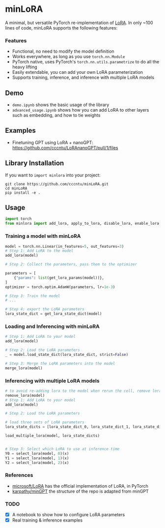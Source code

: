 # minLoRA


A minimal, but versatile PyTorch re-implementation of [LoRA](https://github.com/microsoft/LoRA). In only ~100 lines of code, minLoRA supports the following features:

### Features

- Functional, no need to modify the model definition
- Works everywhere, as long as you use `torch.nn.Module`
- PyTorch native, uses PyTorch's `torch.nn.utils.parametrize` to do all the heavy lifting
- Easily extendable, you can add your own LoRA parameterization
- Supports training, inference, and inference with multiple LoRA models

## Demo

- `demo.ipynb` shows the basic usage of the library
- `advanced_usage.ipynb` shows how you can add LoRA to other layers such as embedding, and how to tie weights

## Examples

- Finetuning GPT using LoRA + nanoGPT: https://github.com/cccntu/LoRAnanoGPT/pull/1/files

## Library Installation

If you want to `import minlora` into your project:

```
git clone https://github.com/cccntu/minLoRA.git
cd minLoRA
pip install -e .
```

## Usage

```python
import torch
from minlora import add_lora, apply_to_lora, disable_lora, enable_lora, get_lora_params, merge_lora, name_is_lora, remove_lora, load_multiple_lora, select_lora
```

### Training a model with minLoRA

```python
model = torch.nn.Linear(in_features=5, out_features=3)
# Step 1: Add LoRA to the model
add_lora(model)

# Step 2: Collect the parameters, pass them to the optimizer

parameters = [
    {"params": list(get_lora_params(model))},
]
optimizer = torch.optim.AdamW(parameters, lr=1e-3)

# Step 3: Train the model
# ...

# Step 4: export the LoRA parameters
lora_state_dict = get_lora_state_dict(model)
```

### Loading and Inferencing with minLoRA

```python
# Step 1: Add LoRA to your model
add_lora(model)

# Step 2: Load the LoRA parameters
_ = model.load_state_dict(lora_state_dict, strict=False)

# Step 3: Merge the LoRA parameters into the model
merge_lora(model)
```

### Inferencing with multiple LoRA models

```python
# to avoid re-adding lora to the model when rerun the cell, remove lora first
remove_lora(model)
# Step 1: Add LoRA to your model
add_lora(model)

# Step 2: Load the LoRA parameters

# load three sets of LoRA parameters
lora_state_dicts = [lora_state_dict_0, lora_state_dict_1, lora_state_dict_2]

load_multiple_lora(model, lora_state_dicts)


# Step 3: Select which LoRA to use at inference time
Y0 = select_lora(model, 0)(x)
Y1 = select_lora(model, 1)(x)
Y2 = select_lora(model, 2)(x)
```
### References

- [microsoft/LoRA](https://github.com/microsoft/LoRA) has the official implementation of LoRA, in PyTorch
- [karpathy/minGPT](https://github.com/karpathy/minGPT) the structure of the repo is adapted from minGPT


### TODO
- [x] A notebook to show how to configure LoRA parameters
- [x] Real training & inference examples

